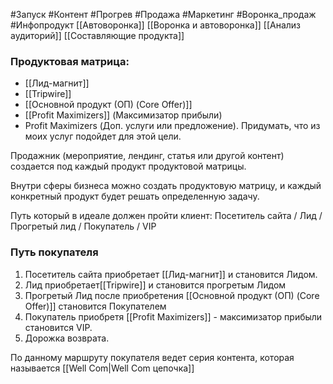 #Запуск #Контент #Прогрев #Продажа #Маркетинг #Воронка_продаж #Инфопродукт
[[Автоворонка]]
[[Воронка и автоворонка]]
[[Анализ аудиторий]]
[[Составляющие продукта]]

### Продуктовая матрица: 
- [[Лид-магнит]]
- [[Tripwire]]
- [[Основной продукт (ОП) (Core Offer)]]
- [[Profit Maximizers]] (Максимизатор прибыли)
- Profit Maximizers (Доп. услуги или предложение). Придумать, что из моих услуг подойдет для этой цели.

Продажник (мероприятие, лендинг, статья или другой контент) создается под каждый продукт продуктовой матрицы.

Внутри сферы бизнеса можно создать продуктовую матрицу, и каждый конкретный продукт будет решать определенную задачу.

Путь который в идеале должен пройти клиент:
Посетитель сайта / Лид / Прогретый лид / Покупатель / VIP

### Путь покупателя
1. Посетитель сайта приобретает [[Лид-магнит]] и становится Лидом.
2. Лид приобретает[[Tripwire]] и становится прогретым Лидом
3. Прогретый Лид  после приобретения [[Основной продукт (ОП) (Core Offer)]] становится Покупателем
4. Покупатель приобретя [[Profit Maximizers]] - максимизатор прибыли становится VIP.
5. Дорожка возврата.

По данному маршруту покупателя ведет серия контента, которая называется [[Well Com|Well Com цепочка]] 


